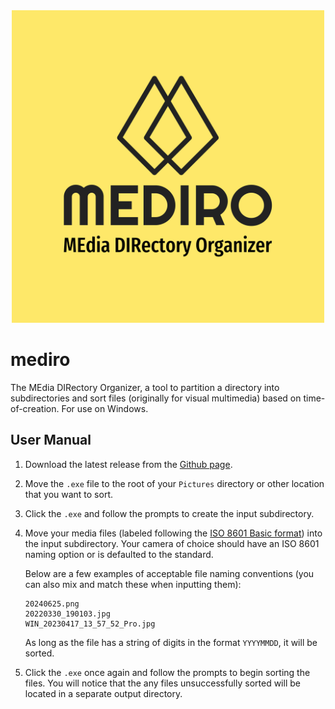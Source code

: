 <div align="center">
    <img src="images/logo-color.svg" width="500px" alt="Mediro Logo">
</div>

# mediro
The MEdia DIRectory Organizer, a tool to partition a directory into subdirectories and sort files (originally for visual multimedia) based on time-of-creation. For use on Windows.

## User Manual

1. Download the latest release from the [Github page](https://github.com/jaq-lagnirac/mediro/releases).
2. Move the `.exe` file to the root of your `Pictures` directory or other location that you want to sort.
3. Click the `.exe` and follow the prompts to create the input subdirectory.
4. Move your media files (labeled following the [ISO 8601 Basic format](https://en.wikipedia.org/wiki/ISO_8601)) into the input subdirectory. Your camera of choice should have an ISO 8601 naming option or is defaulted to the standard.
    
    Below are a few examples of acceptable file naming conventions (you can also mix and match these when inputting them):
    ```
    20240625.png
    20220330_190103.jpg
    WIN_20230417_13_57_52_Pro.jpg
    ```
    As long as the file has a string of digits in the format `YYYYMMDD`, it will be sorted.
5. Click the `.exe` once again and follow the prompts to begin sorting the files. You will notice that the any files unsuccessfully sorted will be located in a separate output directory.